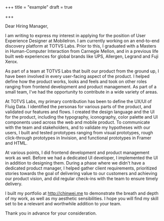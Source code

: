 +++
title = "example"
draft = true

+++

Dear Hiring Manager,

I am writing to express my interest in applying for the position of User Experience Designer at MobileIron. I am currently working on an end-to-end discovery platform at TOTVS Labs. Prior to this, I graduated with a Masters in Human-Computer Interaction from Carnegie Mellon, and in a previous life built web experiences for global brands like UPS, Allergen, Legrand and Fuji Xerox.

As part of a team at TOTVS Labs that built our product from the ground up, I have been involved in every user-facing aspect of the product. I helped define how the product works, looks and feels and took on other roles ranging from frontend development and product management. As part of a small team, I've had the opportunity to contribute in a wide variety of areas.

At TOTVS Labs, my primary contribution has been to define the UX/UI of Fluig Data. I identified the personas for various parts of the product, and validated our features and flows. I created the design language and the UI for the product, including the typography, iconography, color palette and UI components used across the web and mobile product. To communicate with the team and stakeholders, and to validate my hypotheses with our users, I built and tested prototypes ranging from visual prototypes, rough click-through prototypes in Invision, and functional prototypes in Framer and HTML. 

At various points, I did frontend development and product management work as well. Before we had a dedicated UI developer, I implemented the UI in addition to designing them. During a phase where we didn't have a dedicated product manager, I helped gather client requirements, prioritized stories towards the goal of delivering value to our customers and achieving our product vision, and did regular check-ins with the team to ensure timely delivery.

I built my portfolio at http://chinwei.me to demonstrate the breath and depth of my work, as well as my aesthetic sensibilities. I hope you will find my skill set to be a relevant and worthwhile addition to your team.

Thank you in advance for your consideration.